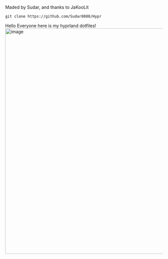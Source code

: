 Maded by Sudar, and thanks to JaKooLit
```
git clone https://github.com/Sudar8080/Hypr
```


Hello Everyone here is my hyprland dotfiles! 
<img width="1280" height="720" alt="image" src="https://github.com/user-attachments/assets/e89b2a19-f701-4d08-b906-c068a263f960" />
